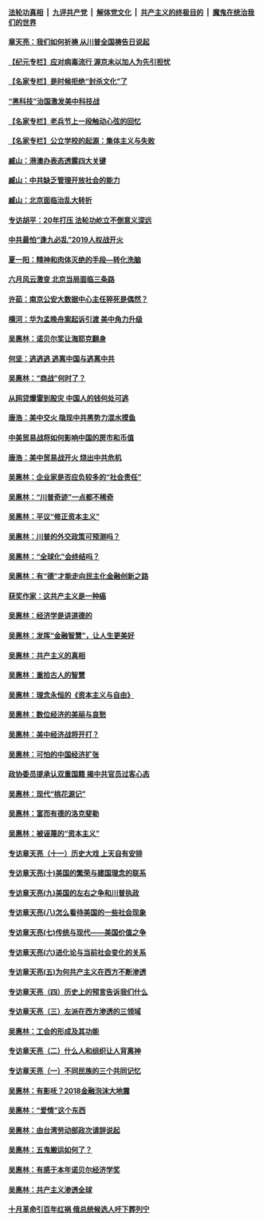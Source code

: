 

####  [法轮功真相](../../../../basic/blob/master/README.md?t=06261531) &nbsp;|&nbsp; [九评共产党](../../../../9ping.md/blob/master/README.md?t=06261531) &nbsp;|&nbsp; [解体党文化](../../../../jtdwh.md/blob/master/README.md?t=06261531)  &nbsp;|&nbsp; [共产主义的终极目的](../../../../gczydzjmd.md/blob/master/README.md?t=06261531) &nbsp;|&nbsp; [魔鬼在统治我们的世界](../../../../mgztzwmdsj.md/blob/master/README.md?t=06261531) 

#### [章天亮：我们如何祈祷 从川普全国祷告日说起](../pages/nsc423/n11944627.md?t=06261531) 

#### [【纪元专栏】应对病毒流行 渥京未以加人为先引担忧](../pages/nsc423/n11875714.md?t=06261531) 

#### [【名家专栏】是时候拒绝“封杀文化”了](../pages/nsc423/n11814093.md?t=06261531) 

#### [“黑科技”治国激发美中科技战](../pages/nsc423/n11638056.md?t=06261531) 

#### [【名家专栏】老兵节上一段触动心弦的回忆](../pages/nsc423/n11646016.md?t=06261531) 

#### [【名家专栏】公立学校的起源：集体主义与失败](../pages/nsc423/n11601833.md?t=06261531) 

#### [臧山：港澳办表态透露四大关键](../pages/nsc423/n11421628.md?t=06261531) 

#### [臧山：中共缺乏管理开放社会的能力](../pages/nsc423/n11407457.md?t=06261531) 

#### [臧山：北京面临治乱大转折](../pages/nsc423/n11406895.md?t=06261531) 

#### [专访胡平：20年打压 法轮功屹立不倒意义深远](../pages/nsc423/n11398800.md?t=06261531) 

#### [中共最怕“逢九必乱”2019人权战开火](../pages/nsc423/n11385248.md?t=06261531) 

#### [夏一阳：精神和肉体灭绝的手段—转化洗脑](../pages/nsc423/n11368250.md?t=06261531) 

#### [六月风云激变 北京当局面临三条路](../pages/nsc423/n11313668.md?t=06261531) 

#### [许茹：南京公安大数据中心主任猝死是偶然？](../pages/nsc423/n11064744.md?t=06261531) 

#### [横河：华为孟晚舟案起诉引渡 美中角力升级](../pages/nsc423/n11027230.md?t=06261531) 

#### [吴惠林：诺贝尔奖让海耶克翻身](../pages/nsc423/n10890049.md?t=06261531) 

#### [何坚：逃逃逃 逃离中国与逃离中共](../pages/nsc423/n10592891.md?t=06261531) 

#### [吴惠林：“商战”何时了？](../pages/nsc423/n10573558.md?t=06261531) 

#### [从网贷爆雷到股灾 中国人的钱何处可逃](../pages/nsc423/n10572800.md?t=06261531) 

#### [唐浩：美中交火 隐现中共黑势力混水摸鱼](../pages/nsc423/n10544040.md?t=06261531) 

#### [中美贸易战将如何影响中国的房市和币值](../pages/nsc423/n10543697.md?t=06261531) 

#### [唐浩：美中贸易战开火 烧出中共危机](../pages/nsc423/n10540126.md?t=06261531) 

#### [吴惠林：企业家是否应负较多的“社会责任”](../pages/nsc423/n10535022.md?t=06261531) 

#### [吴惠林：“川普奇迹”一点都不稀奇](../pages/nsc423/n10512808.md?t=06261531) 

#### [吴惠林：平议“修正资本主义”](../pages/nsc423/n10495724.md?t=06261531) 

#### [吴惠林：川普的外交政策可预测吗？](../pages/nsc423/n10462387.md?t=06261531) 

#### [吴惠林：“全球化”会终结吗？](../pages/nsc423/n10452838.md?t=06261531) 

#### [吴惠林：有“德”才能走向民主化金融创新之路](../pages/nsc423/n10432292.md?t=06261531) 

#### [获奖作家：这共产主义是一种癌](../pages/nsc423/n10431541.md?t=06261531) 

#### [吴惠林：经济学是讲道德的](../pages/nsc423/n10398014.md?t=06261531) 

#### [吴惠林：发挥“金融智慧”，让人生更美好](../pages/nsc423/n10375019.md?t=06261531) 

#### [吴惠林：共产主义的真相](../pages/nsc423/n10351394.md?t=06261531) 

#### [吴惠林：重拾古人的智慧](../pages/nsc423/n10337691.md?t=06261531) 

#### [吴惠林：理念永恒的《资本主义与自由》](../pages/nsc423/n10316274.md?t=06261531) 

#### [吴惠林：数位经济的美丽与哀愁](../pages/nsc423/n10292946.md?t=06261531) 

#### [吴惠林：美中经济战将开打？](../pages/nsc423/n10258825.md?t=06261531) 

#### [吴惠林：可怕的中国经济扩张](../pages/nsc423/n10219147.md?t=06261531) 

#### [政协委员提承认双重国籍 揭中共官员过客心态](../pages/nsc423/n10208809.md?t=06261531) 

#### [吴惠林：现代“桃花源记”](../pages/nsc423/n10185234.md?t=06261531) 

#### [吴惠林：富而有德的洛克斐勒](../pages/nsc423/n10142264.md?t=06261531) 

#### [吴惠林：被诬蔑的“资本主义”](../pages/nsc423/n10124816.md?t=06261531) 

#### [专访章天亮（十一）历史大戏 上天自有安排](../pages/nsc423/n10094905.md?t=06261531) 

#### [专访章天亮(十)美国的繁荣与建国理念的联系](../pages/nsc423/n10094899.md?t=06261531) 

#### [专访章天亮(九)美国的左右之争和川普执政](../pages/nsc423/n10094889.md?t=06261531) 

#### [专访章天亮(八)怎么看待美国的一些社会现象](../pages/nsc423/n10094857.md?t=06261531) 

#### [专访章天亮(七)传统与现代——美国价值之争](../pages/nsc423/n10093140.md?t=06261531) 

#### [专访章天亮(六)进化论与当前社会变化的关系](../pages/nsc423/n10092036.md?t=06261531) 

#### [专访章天亮(五)为何共产主义在西方不断渗透](../pages/nsc423/n10083620.md?t=06261531) 

#### [专访章天亮（四）历史上的预言告诉我们什么](../pages/nsc423/n10083606.md?t=06261531) 

#### [专访章天亮（三）左派在西方渗透的三领域](../pages/nsc423/n10081115.md?t=06261531) 

#### [吴惠林：工会的形成及其功能](../pages/nsc423/n10080633.md?t=06261531) 

#### [专访章天亮（二）什么人和组织让人背离神](../pages/nsc423/n10076637.md?t=06261531) 

#### [专访章天亮（一）不同民族的三个共同记忆](../pages/nsc423/n10074188.md?t=06261531) 

#### [吴惠林：有影呒？2018金融泡沫大地震](../pages/nsc423/n10040534.md?t=06261531) 

#### [吴惠林：“爱情”这个东西](../pages/nsc423/n10019423.md?t=06261531) 

#### [吴惠林：由台湾劳动部政次请辞说起](../pages/nsc423/n9979679.md?t=06261531) 

#### [吴惠林：五鬼搬运如何了？](../pages/nsc423/n9925338.md?t=06261531) 

#### [吴惠林：有感于本年诺贝尔经济学奖](../pages/nsc423/n9871883.md?t=06261531) 

#### [吴惠林：共产主义渗透全球](../pages/nsc423/n9812748.md?t=06261531) 

#### [十月革命引百年红祸 俄总统候选人吁下葬列宁](../pages/nsc423/n9810182.md?t=06261531) 

